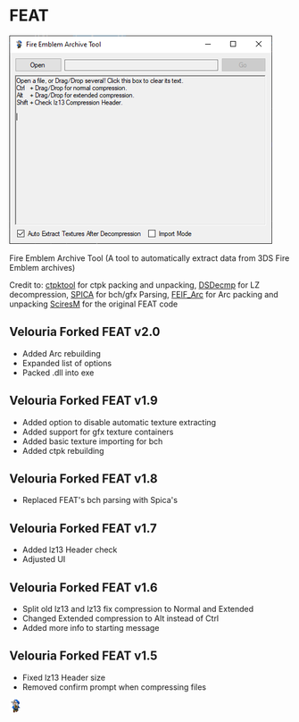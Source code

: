 # FEAT

![UI](example_pictures/UI_5.png)

Fire Emblem Archive Tool (A tool to automatically extract data from 3DS Fire Emblem archives)

Credit to: 
[ctpktool](https://github.com/polaris-/ctpktool) for ctpk packing and unpacking,
[DSDecmp](https://github.com/einstein95/dsdecmp) for LZ decompression,
[SPICA](https://github.com/gdkchan/SPICA) for bch/gfx Parsing,
[FEIF_Arc](https://github.com/GovanifY/FEIF_ARC) for Arc packing and unpacking
[SciresM](https://github.com/SciresM) for the original FEAT code

## Velouria Forked FEAT v2.0
- Added Arc rebuilding
- Expanded list of options
- Packed .dll into exe

## Velouria Forked FEAT v1.9
- Added option to disable automatic texture extracting
- Added support for gfx texture containers
- Added basic texture importing for bch
- Added ctpk rebuilding

## Velouria Forked FEAT v1.8
- Replaced FEAT's bch parsing with Spica's

## Velouria Forked FEAT v1.7
- Added lz13 Header check 
- Adjusted UI

## Velouria Forked FEAT v1.6
- Split old lz13 and  lz13 fix compression to Normal and Extended
- Changed Extended compression to Alt instead of Ctrl
- Added more info to starting message

## Velouria Forked FEAT v1.5
- Fixed lz13 Header size
- Removed confirm prompt when compressing files

![newicon](example_pictures/Vel_Icon.png)
